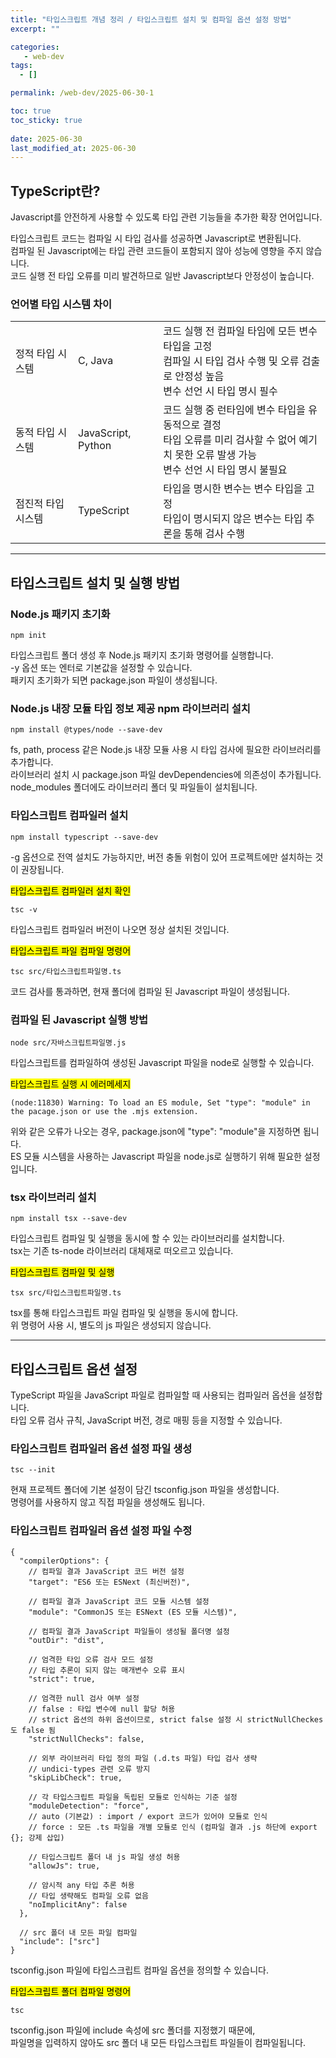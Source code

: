 ```yaml
---
title: "타입스크립트 개념 정리 / 타입스크립트 설치 및 컴파일 옵션 설정 방법"
excerpt: ""

categories:
   - web-dev
tags:
  - []

permalink: /web-dev/2025-06-30-1

toc: true
toc_sticky: true
 
date: 2025-06-30
last_modified_at: 2025-06-30
---
```


## TypeScript란?

Javascript를 안전하게 사용할 수 있도록 타입 관련 기능들을 추가한 확장 언어입니다.

타입스크립트 코드는 컴파일 시 타입 검사를 성공하면 Javascript로 변환됩니다.  
컴파일 된 Javascript에는 타입 관련 코드들이 포함되지 않아 성능에 영향을 주지 않습니다.  
코드 실행 전 타입 오류를 미리 발견하므로 일반 Javascript보다 안정성이 높습니다.

### 언어별 타입 시스템 차이
<table class="table_3_left">
  <tbody>
    <tr>
      <td>정적 타입 시스템</td>
      <td>C, Java</td>
      <td>
        코드 실행 전 컴파일 타임에 모든 변수 타입을 고정<br>
        컴파일 시 타입 검사 수행 및 오류 검출로 안정성 높음<br>
        변수 선언 시 타입 명시 필수
        </td>
    </tr>
    <tr>
      <td>동적 타입 시스템</td>
      <td>JavaScript, Python</td>
      <td>
        코드 실행 중 런타임에 변수 타입을 유동적으로 결정<br>
        타입 오류를 미리 검사할 수 없어 예기치 못한 오류 발생 가능<br>
        변수 선언 시 타입 명시 불필요
        </td>
    </tr>
    <tr>
      <td>점진적 타입 시스템</td>
      <td>TypeScript</td>
      <td>
        타입을 명시한 변수는 변수 타입을 고정<br>
        타입이 명시되지 않은 변수는 타입 추론을 통해 검사 수행
      </td>
    </tr>
  </tbody>
</table>

---

## 타입스크립트 설치 및 실행 방법

### Node.js 패키지 초기화
```
npm init
```
타입스크립트 폴더 생성 후 Node.js 패키지 초기화 명령어를 실행합니다.  
-y 옵션 또는 엔터로 기본값을 설정할 수 있습니다.  
패키지 초기화가 되면 package.json 파일이 생성됩니다.

### Node.js 내장 모듈 타입 정보 제공 npm 라이브러리 설치
```
npm install @types/node --save-dev
```
fs, path, process 같은 Node.js 내장 모듈 사용 시 타입 검사에 필요한 라이브러리를 추가합니다.  
라이브러리 설치 시 package.json 파일 devDependencies에 의존성이 추가됩니다.  
node_modules 폴더에도 라이브러리 폴더 및 파일들이 설치됩니다.

### 타입스크립트 컴파일러 설치
```
npm install typescript --save-dev
```
-g 옵션으로 전역 설치도 가능하지만, 버전 충돌 위험이 있어 프로젝트에만 설치하는 것이 권장됩니다.

<mark>타입스크립트 컴파일러 설치 확인</mark>
```
tsc -v
```
타입스크립트 컴파일러 버전이 나오면 정상 설치된 것입니다.

<mark>타입스크립트 파일 컴파일 명령어</mark>
```
tsc src/타입스크립트파일명.ts
```
코드 검사를 통과하면, 현재 폴더에 컴파일 된 Javascript 파일이 생성됩니다.

### 컴파일 된 Javascript 실행 방법
```
node src/자바스크립트파일명.js
```
타입스크립트를 컴파일하여 생성된 Javascript 파일을 node로 실행할 수 있습니다.

<mark>타입스크립트 실행 시 에러메세지</mark>
```
(node:11830) Warning: To load an ES module, Set "type": "module" in the pacage.json or use the .mjs extension.
```
위와 같은 오류가 나오는 경우, package.json에 "type": "module"을 지정하면 됩니다.  
ES 모듈 시스템을 사용하는 Javascript 파일을 node.js로 실행하기 위해 필요한 설정입니다.

### tsx 라이브러리 설치
```
npm install tsx --save-dev
```
타입스크립트 컴파일 및 실행을 동시에 할 수 있는 라이브러리를 설치합니다.  
tsx는 기존 ts-node 라이브러리 대체재로 떠오르고 있습니다.

<mark>타입스크립트 컴파일 및 실행</mark>
```
tsx src/타입스크립트파일명.ts
```
tsx를 통해 타입스크립트 파일 컴파일 및 실행을 동시에 합니다.  
위 명령어 사용 시, 별도의 js 파일은 생성되지 않습니다.

---

## 타입스크립트 옵션 설정

TypeScript 파일을 JavaScript 파일로 컴파일할 때 사용되는 컴파일러 옵션을 설정합니다.  
타입 오류 검사 규칙, JavaScript 버전, 경로 매핑 등을 지정할 수 있습니다.

### 타입스크립트 컴파일러 옵션 설정 파일 생성
```
tsc --init
```
현재 프로젝트 폴더에 기본 설정이 담긴 tsconfig.json 파일을 생성합니다.  
명령어를 사용하지 않고 직접 파일을 생성해도 됩니다.

### 타입스크립트 컴파일러 옵션 설정 파일 수정
```
{
  "compilerOptions": {
    // 컴파일 결과 JavaScript 코드 버전 설정
    "target": "ES6 또는 ESNext (최신버전)",

    // 컴파일 결과 JavaScript 코드 모듈 시스템 설정 
    "module": "CommonJS 또는 ESNext (ES 모듈 시스템)",

    // 컴파일 결과 JavaScript 파일들이 생성될 폴더명 설정
    "outDir": "dist",

    // 엄격한 타입 오류 검사 모드 설정
    // 타입 추론이 되지 않는 매개변수 오류 표시
    "strict": true,

    // 엄격한 null 검사 여부 설정
    // false : 타입 변수에 null 할당 허용
    // strict 옵션의 하위 옵션이므로, strict false 설정 시 strictNullCheckes도 false 됨
    "strictNullChecks": false,

    // 외부 라이브러리 타입 정의 파일 (.d.ts 파일) 타입 검사 생략
    // undici-types 관련 오류 방지
    "skipLibCheck": true,

    // 각 타입스크립트 파일을 독립된 모듈로 인식하는 기준 설정
    "moduleDetection": "force",
    // auto (기본값) : import / export 코드가 있어야 모듈로 인식
    // force : 모든 .ts 파일을 개별 모듈로 인식 (컴파일 결과 .js 하단에 export {}; 강제 삽입)

    // 타입스크립트 폴더 내 js 파일 생성 허용
    "allowJs": true,

    // 암시적 any 타입 추론 허용
    // 타입 생략해도 컴파일 오류 없음
    "noImplicitAny": false
  },

  // src 폴더 내 모든 파일 컴파일
  "include": ["src"]
}
```
tsconfig.json 파일에 타입스크립트 컴파일 옵션을 정의할 수 있습니다.

<mark>타입스크립트 폴더 컴파일 명령어</mark>
```
tsc
```
tsconfig.json 파일에 include 속성에 src 폴더를 지정했기 때문에,  
파일명을 입력하지 않아도 src 폴더 내 모든 타입스크립트 파일들이 컴파일됩니다.
